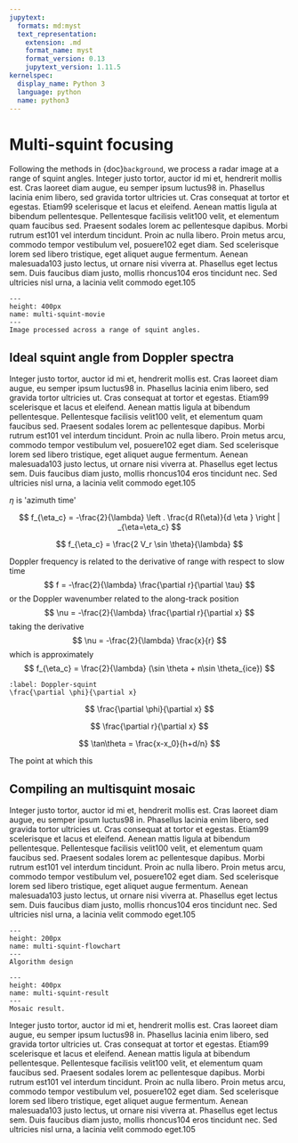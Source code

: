 ```yaml
---
jupytext:
  formats: md:myst
  text_representation:
    extension: .md
    format_name: myst
    format_version: 0.13
    jupytext_version: 1.11.5
kernelspec:
  display_name: Python 3
  language: python
  name: python3
---
```


# Multi-squint focusing

Following the methods in {doc}`background`, we process a radar image at a range of squint angles.
Integer justo tortor, auctor id mi et, hendrerit mollis est. Cras laoreet diam augue, eu semper ipsum luctus98
in. Phasellus lacinia enim libero, sed gravida tortor ultricies ut. Cras consequat at tortor et egestas. Etiam99
scelerisque et lacus et eleifend. Aenean mattis ligula at bibendum pellentesque. Pellentesque facilisis velit100
velit, et elementum quam faucibus sed. Praesent sodales lorem ac pellentesque dapibus. Morbi rutrum est101
vel interdum tincidunt. Proin ac nulla libero. Proin metus arcu, commodo tempor vestibulum vel, posuere102
eget diam. Sed scelerisque lorem sed libero tristique, eget aliquet augue fermentum. Aenean malesuada103
justo lectus, ut ornare nisi viverra at. Phasellus eget lectus sem. Duis faucibus diam justo, mollis rhoncus104
eros tincidunt nec. Sed ultricies nisl urna, a lacinia velit commodo eget.105

```{figure} ./figures/multisquint-movie.gif
---
height: 400px
name: multi-squint-movie
---
Image processed across a range of squint angles.
```

## Ideal squint angle from Doppler spectra

Integer justo tortor, auctor id mi et, hendrerit mollis est. Cras laoreet diam augue, eu semper ipsum luctus98
in. Phasellus lacinia enim libero, sed gravida tortor ultricies ut. Cras consequat at tortor et egestas. Etiam99
scelerisque et lacus et eleifend. Aenean mattis ligula at bibendum pellentesque. Pellentesque facilisis velit100
velit, et elementum quam faucibus sed. Praesent sodales lorem ac pellentesque dapibus. Morbi rutrum est101
vel interdum tincidunt. Proin ac nulla libero. Proin metus arcu, commodo tempor vestibulum vel, posuere102
eget diam. Sed scelerisque lorem sed libero tristique, eget aliquet augue fermentum. Aenean malesuada103
justo lectus, ut ornare nisi viverra at. Phasellus eget lectus sem. Duis faucibus diam justo, mollis rhoncus104
eros tincidunt nec. Sed ultricies nisl urna, a lacinia velit commodo eget.105

$\eta$ is 'azimuth time' 

$$
f_{\eta_c} = -\frac{2}{\lambda} \left . \frac{d R(\eta)}{d \eta } \right | _{\eta=\eta_c}
$$

$$
f_{\eta_c} = \frac{2 V_r \sin \theta}{\lambda}
$$


Doppler frequency is related to the derivative of range with respect to slow time
$$
f = -\frac{2}{\lambda} \frac{\partial r}{\partial \tau}
$$
or the Doppler wavenumber related to the along-track position
$$
\nu = -\frac{2}{\lambda} \frac{\partial r}{\partial x}
$$
taking the derivative
$$
\nu = -\frac{2}{\lambda} \frac{x}{r}
$$
which is approximately
$$
f_{\eta_c} = \frac{2}{\lambda} (\sin \theta + n\sin \theta_{ice})
$$


```{math}
:label: Doppler-squint
\frac{\partial \phi}{\partial x}
```

$$
\frac{\partial \phi}{\partial x}
$$

$$
\frac{\partial r}{\partial x}
$$

$$
\tan\theta = \frac{x-x_0}{h+d/n}
$$

The point at which this 

## Compiling an multisquint mosaic

Integer justo tortor, auctor id mi et, hendrerit mollis est. Cras laoreet diam augue, eu semper ipsum luctus98
in. Phasellus lacinia enim libero, sed gravida tortor ultricies ut. Cras consequat at tortor et egestas. Etiam99
scelerisque et lacus et eleifend. Aenean mattis ligula at bibendum pellentesque. Pellentesque facilisis velit100
velit, et elementum quam faucibus sed. Praesent sodales lorem ac pellentesque dapibus. Morbi rutrum est101
vel interdum tincidunt. Proin ac nulla libero. Proin metus arcu, commodo tempor vestibulum vel, posuere102
eget diam. Sed scelerisque lorem sed libero tristique, eget aliquet augue fermentum. Aenean malesuada103
justo lectus, ut ornare nisi viverra at. Phasellus eget lectus sem. Duis faucibus diam justo, mollis rhoncus104
eros tincidunt nec. Sed ultricies nisl urna, a lacinia velit commodo eget.105

```{figure} ./figures/squint-flowchart.png
---
height: 200px
name: multi-squint-flowchart
---
Algorithm design
```

```{figure} ./figures/multisquint-result.png
---
height: 400px
name: multi-squint-result
---
Mosaic result.
```

Integer justo tortor, auctor id mi et, hendrerit mollis est. Cras laoreet diam augue, eu semper ipsum luctus98
in. Phasellus lacinia enim libero, sed gravida tortor ultricies ut. Cras consequat at tortor et egestas. Etiam99
scelerisque et lacus et eleifend. Aenean mattis ligula at bibendum pellentesque. Pellentesque facilisis velit100
velit, et elementum quam faucibus sed. Praesent sodales lorem ac pellentesque dapibus. Morbi rutrum est101
vel interdum tincidunt. Proin ac nulla libero. Proin metus arcu, commodo tempor vestibulum vel, posuere102
eget diam. Sed scelerisque lorem sed libero tristique, eget aliquet augue fermentum. Aenean malesuada103
justo lectus, ut ornare nisi viverra at. Phasellus eget lectus sem. Duis faucibus diam justo, mollis rhoncus104
eros tincidunt nec. Sed ultricies nisl urna, a lacinia velit commodo eget.105